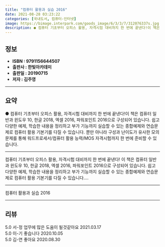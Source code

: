 ```yaml
---
title: "컴퓨터 활용과 실습 2016"
date: 2021-08-28 03:23:22
categories: [국내도서, 컴퓨터-인터넷]
image: https://bimage.interpark.com/goods_image/6/3/3/7/312076337s.jpg
description: ● 컴퓨터 기초부터 오피스 활용, 자격시험 대비까지 한 번에 끝낸다!이 책은 컴퓨터 일반과 윈도우 10, 한글 2018, 엑셀 2016, 파워포인트 2016으로 구성되어 있습니다. 쉽고 다양한 예제, 학습한 내용을 정리하고 부가 기능까지 실습할 수 있는 종합예제와 연습문제로 컴퓨터 활
---
```


## **정보**

- **ISBN : 9791156644507**
- **출판사 : 한빛아카데미**
- **출판일 : 20190715**
- **저자 : 김주영**

------



## **요약**

●  컴퓨터 기초부터 오피스 활용, 자격시험 대비까지 한 번에 끝낸다!이 책은 컴퓨터 일반과 윈도우 10, 한글 2018, 엑셀 2016, 파워포인트 2016으로 구성되어 있습니다. 쉽고 다양한 예제, 학습한 내용을 정리하고 부가 기능까지 실습할 수 있는 종합예제와 연습문제로 컴퓨터 활용 기본기를 다질 수 있습니다. 뿐만 아니라 구성과 난이도가 유사한 모의 문제를 통해 워드프로세서/컴퓨터 활용 능력/MOS 자격시험까지 한 번에 준비할 수 있습니다.

------

컴퓨터 기초부터 오피스 활용, 자격시험 대비까지 한 번에 끝낸다!
이 책은 컴퓨터 일반과 윈도우 10, 한글 2018, 엑셀 2016, 파워포인트 2016으로 구성되어 있습니다. 쉽고 다양한 예제, 학습한 내용을 정리하고 부가 기능까지 실습할 수 있는 종합예제와 연습문제로 컴퓨터 활용 기본기를 다질 수 있습니다.... 

------


컴퓨터 활용과 실습 2016 

------


## **리뷰** 

5.0 서-정 업무에 많은 도움이 될것같아요 2021.03.17 <br/>5.0 이-기 좋습니다 2020.10.05 <br/>5.0 김-연 좋아요 2020.08.30 <br/>